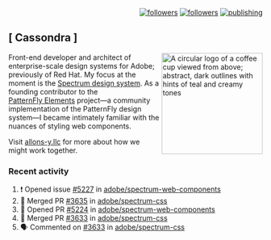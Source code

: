 <p align="right"><a rel="me" href="https://front-end.social/@castastrophe">
    <img alt="followers" title="Follow me on Mastodon" src="https://img.shields.io/mastodon/follow/109297102751309835?domain=https%3A%2F%2Ffront-end.social&label=Follow&logo=mastodon&logoColor=white&style=for-the-badge&labelColor=008080&color=006969"/></a>
  <a href="https://codepen.io/castastrophe/">
    <img alt="followers" title="Follow me on CodePen" src="https://img.shields.io/badge/23-1?color=640464&labelColor=7c007c&style=for-the-badge&logo=codepen&label=Follow"/></a>
<a href="https://castastrophe.medium.com/">
    <img alt="publishing" title="View articles on Medium" src="https://img.shields.io/badge/107-1?color=666&labelColor=444&label=subscribe&logo=medium&logoColor=white&style=for-the-badge"/></a>
</p>

## [&nbsp;Cassondra&nbsp;]

<img align="right" src="https://github-production-user-asset-6210df.s3.amazonaws.com/1840295/253016758-ba468774-1cd3-42c2-8f43-947b5eeb5edf.png" height="200" alt="A circular logo of a coffee cup viewed from above; abstract, dark outlines with hints of teal and creamy tones">

Front-end developer and architect of enterprise-scale design systems for Adobe; previously of Red Hat. My focus at the moment is the [Spectrum design system](https://github.com/adobe/spectrum-css). As a founding contributor to the [PatternFly&nbsp;Elements](https://github.com/patternfly/patternfly-elements) project&mdash;a community implementation of the PatternFly design system&mdash;I became intimately familiar with the nuances of styling web components.

Visit [allons-y.llc](http://allons-y.llc/) for more about how we might work together.

### Recent activity

<!--START_SECTION:activity-->
1. ❗ Opened issue [#5227](https://github.com/adobe/spectrum-web-components/issues/5227) in [adobe/spectrum-web-components](https://github.com/adobe/spectrum-web-components)
2. 🎉 Merged PR [#3635](https://github.com/adobe/spectrum-css/pull/3635) in [adobe/spectrum-css](https://github.com/adobe/spectrum-css)
3. 💪 Opened PR [#5224](https://github.com/adobe/spectrum-web-components/pull/5224) in [adobe/spectrum-web-components](https://github.com/adobe/spectrum-web-components)
4. 🎉 Merged PR [#3633](https://github.com/adobe/spectrum-css/pull/3633) in [adobe/spectrum-css](https://github.com/adobe/spectrum-css)
5. 🗣 Commented on [#3633](https://github.com/adobe/spectrum-css/pull/3633#issuecomment-2740452238) in [adobe/spectrum-css](https://github.com/adobe/spectrum-css)
<!--END_SECTION:activity-->
